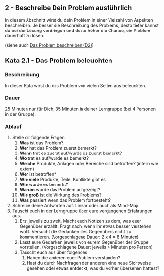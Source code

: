 ## 2 - Beschreibe Dein Problem ausführlich

In diesem Abschnitt wirst du dein Problem in einer Vielzahl von Aspekten beschreiben. Je besser die Beschreibung des Problems, desto tiefer kannst du bei der Lösung vordringen und desto höher die Chance, ein Problem dauerhaft zu lösen.

(siehe auch [Das Problem beschreiben (D2)](https://www.notion.so/Grundlagen-dbe2b0e895d24901b2321dc4390d6184))

## Kata 2.1 - Das Problem beleuchten

### Beschreibung

In dieser Kata wirst du das Problem von vielen Seiten aus beleuchten.

### Dauer

25 Minuten nur für Dich, 35 Minuten in deiner Lerngruppe (bei 4 Personen in der Gruppe).

### Ablauf

1. Stelle dir folgende Fragen
    1. **Was** ist das Problem?
    2. **Wer** hat das Problem zuerst bemerkt?
    3. **Wann** trat es zuerst auf/wurde es zuerst bemerkt?
    4. **Wo** trat es auf/wurde es bemerkt?
    5. **Welche** Produkte, Anlagen oder Bereiche sind betroffen? (intern wie extern)
    6. **Wer** ist betroffen?
    7. **Wie viele** Produkte, Teile, Konflikte gibt es
    8. **Wie** wurde es bemerkt?
    9. **Warum** wurde das Problem aufgezeigt?
    10. **Wie groß** ist die Wirkung des Problems?
    11. **Was** passiert wenn das Problem fortbesteht?
2. Schreibe deine Antworten auf. Linear oder auch als Mind-Map.
3. Tauscht euch in der Lerngruppe über eure vergangenen Erfahrungen aus.
    1. Erst jeweils zu zweit. Macht euch Notizen zu dem, was euer Gegenüber erzählt. Fragt nach, wenn ihr etwas besser verstehen wollt. Versucht die Gedanken des Gegenübers nicht zu kommentieren.
    (Vorgeschlagene Dauer: 2 x 4 = 8 Minuten)
    2. Lasst eure Gedanken jeweils von eurem Gegenüber der Gruppe vorstellen.
    (Vorgeschlagene Dauer: jeweils 4 Minuten pro Person)
    3. Tauscht euch aus über folgendes
        1. Haben die anderen euer Problem verstanden?
        2. Hast du durch Nachfragen der anderen eine neue Sichtweise gesehen oder etwas entdeckt, was du vorher übersehen hattest?
